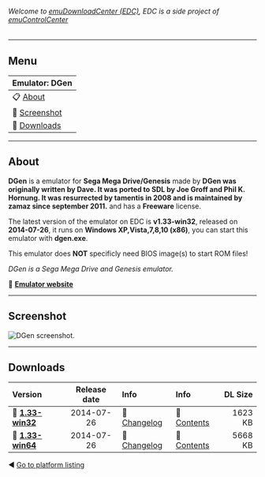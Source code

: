 ###### Welcome to [emuDownloadCenter (EDC)](https://github.com/PhoenixInteractiveNL/emuDownloadCenter/wiki/), EDC is a side project of [emuControlCenter](https://github.com/PhoenixInteractiveNL/emuControlCenter/wiki/)
***
## Menu
| **Emulator: DGen** |
|:---------|
| :clipboard: [About](#about) |
| :sunrise: [Screenshot](#screenshot) |
| :floppy_disk: [Downloads](#downloads) |
***
## About
**DGen** is a emulator for **Sega Mega Drive/Genesis** made by **DGen was originally written by Dave. It was ported to SDL by Joe Groff and Phil K. Hornung. It was resurrected by tamentis in 2008 and is maintained by zamaz since september 2011.** and has a **Freeware** license.

The latest version of the emulator on EDC is **v1.33-win32**, released on **2014-07-26**, it runs on **Windows XP,Vista,7,8,10 (x86)**, you can start this emulator with **dgen.exe**.

This emulator does **NOT** specificly need BIOS image(s) to start ROM files!

_DGen is a Sega Mega Drive and Genesis emulator._

:link: [**Emulator website**](http://sourceforge.net/projects/dgen/)
***
## Screenshot
![](https://raw.githubusercontent.com/PhoenixInteractiveNL/emuDownloadCenter/master/hooks/dgen/screen.jpg "DGen screenshot.")
***
## Downloads
| Version  | Release date  | Info       | Info       | DL Size    |
|:---------|:-------------:|:-----------|:-----------|-----------:|
| :floppy_disk: [**1.33-win32**](https://github.com/PhoenixInteractiveNL/edc-repo0003/raw/master/dgen/1.33-win32.7z) | 2014-07-26 | :page_facing_up: [Changelog](https://github.com/PhoenixInteractiveNL/edc-repo0003/blob/master/dgen/1.33-win32_changelog.txt) | :mag_right: [Contents](https://github.com/PhoenixInteractiveNL/edc-repo0003/blob/master/dgen/1.33-win32_contents.txt) | 1623 KB |
| :floppy_disk: [**1.33-win64**](https://github.com/PhoenixInteractiveNL/edc-repo0003/raw/master/dgen/1.33-win64.7z) | 2014-07-26 | :page_facing_up: [Changelog](https://github.com/PhoenixInteractiveNL/edc-repo0003/blob/master/dgen/1.33-win64_changelog.txt) | :mag_right: [Contents](https://github.com/PhoenixInteractiveNL/edc-repo0003/blob/master/dgen/1.33-win64_contents.txt) | 5668 KB |

:arrow_backward: [Go to platform listing](https://github.com/PhoenixInteractiveNL/emuDownloadCenter/wiki/EDC-Platform-List)
